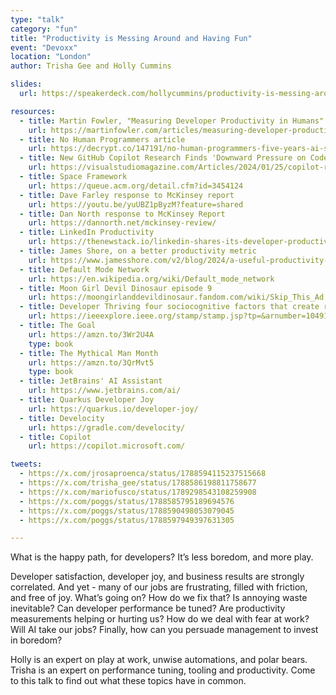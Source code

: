 ```yaml
---
type: "talk"
category: "fun"
title: "Productivity is Messing Around and Having Fun"
event: "Devoxx"
location: "London"
author: Trisha Gee and Holly Cummins

slides:
  url: https://speakerdeck.com/hollycummins/productivity-is-messing-around-and-having-fun

resources:
  - title: Martin Fowler, "Measuring Developer Productivity in Humans"
    url: https://martinfowler.com/articles/measuring-developer-productivity-humans.html
  - title: No Human Programmers article
    url: https://decrypt.co/147191/no-human-programmers-five-years-ai-stability-ceo
  - title: New GitHub Copilot Research Finds 'Downward Pressure on Code Quality' 
    url: https://visualstudiomagazine.com/Articles/2024/01/25/copilot-research.aspx
  - title: Space Framework
    url: https://queue.acm.org/detail.cfm?id=3454124
  - title: Dave Farley response to McKinsey report
    url: https://youtu.be/yuUBZ1pByzM?feature=shared
  - title: Dan North response to McKinsey Report
    url: https://dannorth.net/mckinsey-review/
  - title: LinkedIn Productivity
    url: https://thenewstack.io/linkedin-shares-its-developer-productivity-framework/
  - title: James Shore, on a better productivity metric
    url: https://www.jamesshore.com/v2/blog/2024/a-useful-productivity-measure 
  - title: Default Mode Network
    url: https://en.wikipedia.org/wiki/Default_mode_network
  - title: Moon Girl Devil Dinosaur episode 9
    url: https://moongirlanddevildinosaur.fandom.com/wiki/Skip_This_Ad...olescence
  - title: Developer Thriving four sociocognitive factors that create resilient productivity on software teams
    url: https://ieeexplore.ieee.org/stamp/stamp.jsp?tp=&arnumber=10491133
  - title: The Goal
    url: https://amzn.to/3Wr2U4A
    type: book 
  - title: The Mythical Man Month
    url: https://amzn.to/3QrMvt5
    type: book 
  - title: JetBrains' AI Assistant
    url: https://www.jetbrains.com/ai/
  - title: Quarkus Developer Joy
    url: https://quarkus.io/developer-joy/
  - title: Develocity
    url: https://gradle.com/develocity/
  - title: Copilot
    url: https://copilot.microsoft.com/

tweets:
  - https://x.com/jrosaproenca/status/1788594115237515668
  - https://x.com/trisha_gee/status/1788586198811758677
  - https://x.com/mariofusco/status/1789298543108259908
  - https://x.com/poggs/status/1788585795189694576
  - https://x.com/poggs/status/1788590498053079045
  - https://x.com/poggs/status/1788597949397631305

---
```

What is the happy path, for developers? It’s less boredom, and more play. 

Developer satisfaction, developer joy, and business results are strongly correlated. And yet - many of our jobs are frustrating, filled with friction, and free of joy. What’s going on? How do we fix that? Is annoying waste inevitable? Can developer performance be tuned? Are productivity measurements helping or hurting us? How do we deal with fear at work? Will AI take our jobs? Finally, how can you persuade management to invest in boredom? 

Holly is an expert on play at work, unwise automations, and polar bears. Trisha is an expert on performance tuning, tooling and productivity. Come to this talk to find out what these topics have in common.
